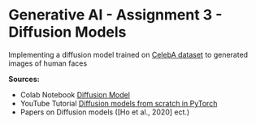# Generative AI - Assignment 3 - Diffusion Models

Implementing a diffusion model trained on [CelebA dataset](https://www.kaggle.com/datasets/jessicali9530/celeba-dataset) to generated images of human faces

**Sources:**
- Colab Notebook [Diffusion Model](https://colab.research.google.com/drive/1sjy9odlSSy0RBVgMTgP7s99NXsqglsUL?usp=sharing#scrollTo=k13hj2mciCHA)
- YouTube Tutorial [Diffusion models from scratch in PyTorch](https://www.youtube.com/watch?v=a4Yfz2FxXiY)
- Papers on Diffusion models ([Ho et al., 2020] ect.)
